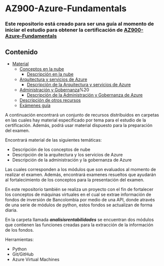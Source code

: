 # AZ900-Azure-Fundamentals

### Este repositorio está creado para ser una guía al momento de iniciar el estudio para obtener la certificación de [AZ900-Azure-Fundamentals](https://learn.microsoft.com/en-us/certifications/exams/az-900/)

## Contenido

- [Material](./Material)
  - [Conceptos en la nube](./Material/1.%20Descripción)
    - [Descripción en la nube](./Material/1.%20Descripción/descripcionenlanube.md)
  - [Arquitectura y servicios de Azure](./Material/2.%20Arquitectura)
    - [Descripción de la Arquitectura y servicios de Azure](./Material/1.%20Descripción/otroarchivo.md)
  - [Administración y Gobernanza](./Material/3.%20Administración)%20
    - [Descripción de la Administración y Gobernanza de Azure](./Material/1.%20Descripción/otroarchivo.md)
  - [Descripción de otros recursos](./Material/Descripción%20de%20otros%20recursos)
  - [Exámenes guía](./Material/3.%20Administración)


A continuación encontrará un conjunto de recursos distribuidos en carpetas en las cuales hay material especificado por tema para el estudio de la certificación. Además, podrá usar material dispuesto para la preparación del examen.

Encontrará material de las siguientes temáticas:

- Descripción de los conceptos de nube
- Descripción de la arquitectura y los servicios de Azure
- Descripción de la administración y la gobernanza de Azure

Las cuales corresponden a los módulos que son evaluados al momento de realizar el examen. 
Además, encontrará examenes resueltos que ayudarán al fortalecimiento de los conceptos para la presentación del examen. 

En este repositorio también se realiza un proyecto con el fin de fortalecer los conceptos de máquinas virtuales en el cual se extrae información de fondos de inversión de Bancolombia por medio de una API, donde através de una serie de módulos de python, estos fondos se actualizan de forma diaria.

En la carpeta llamada ***analisisrentabilidades*** se encuentran dos módulos que contienen las funciones creadas para la extracción de la información de los fondos.  


Herramientas: 

- Python
- Git/GitHub
- Azure Virtual Machines
